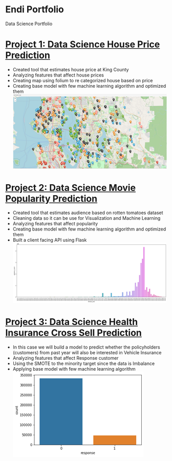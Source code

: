 # Endi Portfolio
Data Science Portfolio

# [Project 1: Data Science House Price Prediction](https://github.com/endif1/King_County_House_Price_Predict)
* Created tool that estimates house price at King County
* Analyzing features that affect house prices
* Creating map using folium to re categorized house based on price
* Creating base model with few machine learning algorithm and optimized them 
![](/images/capture_20201206192236081.bmp)


# [Project 2: Data Science Movie Popularity Prediction](https://github.com/endif1/Movies-Popularity-Prediction)
* Created tool that estimates audience based on rotten tomatoes dataset
* Cleaning data so it can be use for Visualization and Machine Learning  
* Analyzing features that affect popularity
* Creating base model with few machine learning algorithm and optimized them 
* Built a client facing API using Flask
![](/images/audience_count.png)

# [Project 3: Data Science Health Insurance Cross Sell Prediction](https://github.com/endif1/Health-Insurance-Cross-Sell-Prediction-)
* In this case we will build a model to predict whether the policyholders (customers) from past year will also be interested in Vehicle Insurance
* Analyzing features that affect Response customer
* Using the SMOTE to the minority target since the data is Imbalance
* Applying base model with few machine learning algorithm 
![](/images/response.png)
